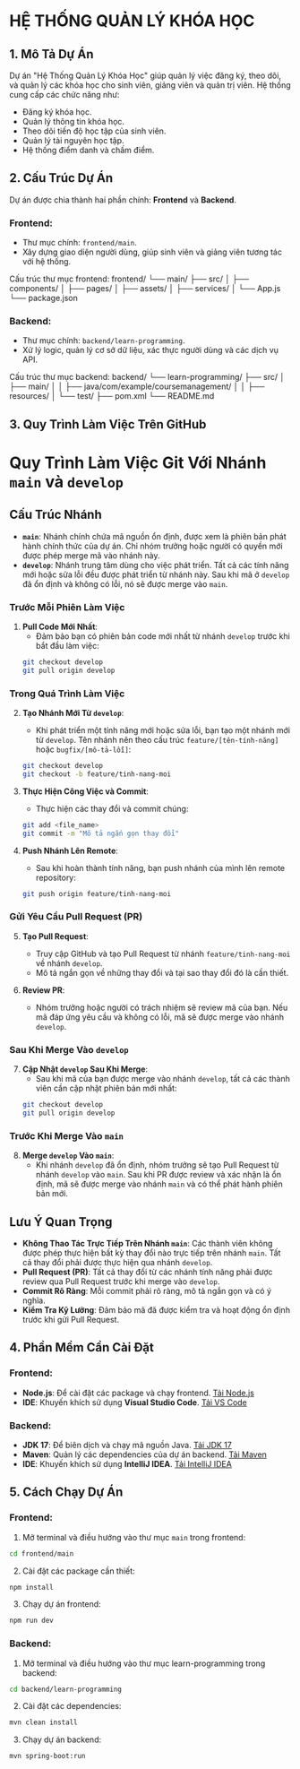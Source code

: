 # HỆ THỐNG QUẢN LÝ KHÓA HỌC

## 1. Mô Tả Dự Án

Dự án "Hệ Thống Quản Lý Khóa Học" giúp quản lý việc đăng ký, theo dõi, và quản lý các khóa học cho sinh viên, giảng viên và quản trị viên. Hệ thống cung cấp các chức năng như:

- Đăng ký khóa học.
- Quản lý thông tin khóa học.
- Theo dõi tiến độ học tập của sinh viên.
- Quản lý tài nguyên học tập.
- Hệ thống điểm danh và chấm điểm.

## 2. Cấu Trúc Dự Án

Dự án được chia thành hai phần chính: **Frontend** và **Backend**.

### **Frontend**:
- Thư mục chính: `frontend/main`.
- Xây dựng giao diện người dùng, giúp sinh viên và giảng viên tương tác với hệ thống.

Cấu trúc thư mục frontend:
frontend/ └── main/ ├── src/ │ ├── components/ │ ├── pages/ │ ├── assets/ │ ├── services/ │ └── App.js └── package.json

### **Backend**:
- Thư mục chính: `backend/learn-programming`.
- Xử lý logic, quản lý cơ sở dữ liệu, xác thực người dùng và các dịch vụ API.

Cấu trúc thư mục backend:
backend/ └── learn-programming/ ├── src/ │ ├── main/ │ │ ├── java/com/example/coursemanagement/ │ │ ├── resources/ │ └── test/ ├── pom.xml └── README.md

## 3. Quy Trình Làm Việc Trên GitHub

# Quy Trình Làm Việc Git Với Nhánh `main` và `develop`

## Cấu Trúc Nhánh

- **`main`**: Nhánh chính chứa mã nguồn ổn định, được xem là phiên bản phát hành chính thức của dự án. Chỉ nhóm trưởng hoặc người có quyền mới được phép merge mã vào nhánh này.
- **`develop`**: Nhánh trung tâm dùng cho việc phát triển. Tất cả các tính năng mới hoặc sửa lỗi đều được phát triển từ nhánh này. Sau khi mã ở `develop` đã ổn định và không có lỗi, nó sẽ được merge vào `main`.

### Trước Mỗi Phiên Làm Việc
1. **Pull Code Mới Nhất**:
    - Đảm bảo bạn có phiên bản code mới nhất từ nhánh `develop` trước khi bắt đầu làm việc:
    ```bash
    git checkout develop
    git pull origin develop
    ```

### Trong Quá Trình Làm Việc

2. **Tạo Nhánh Mới Từ `develop`**:
    - Khi phát triển một tính năng mới hoặc sửa lỗi, bạn tạo một nhánh mới từ `develop`. Tên nhánh nên theo cấu trúc `feature/[tên-tính-năng]` hoặc `bugfix/[mô-tả-lỗi]`:
    ```bash
    git checkout develop
    git checkout -b feature/tinh-nang-moi
    ```

3. **Thực Hiện Công Việc và Commit**:
    - Thực hiện các thay đổi và commit chúng:
    ```bash
    git add <file_name>
    git commit -m "Mô tả ngắn gọn thay đổi"
    ```

4. **Push Nhánh Lên Remote**:
    - Sau khi hoàn thành tính năng, bạn push nhánh của mình lên remote repository:
    ```bash
    git push origin feature/tinh-nang-moi
    ```

### Gửi Yêu Cầu Pull Request (PR)

5. **Tạo Pull Request**:
    - Truy cập GitHub và tạo Pull Request từ nhánh `feature/tinh-nang-moi` về nhánh `develop`.
    - Mô tả ngắn gọn về những thay đổi và tại sao thay đổi đó là cần thiết.

6. **Review PR**:
    - Nhóm trưởng hoặc người có trách nhiệm sẽ review mã của bạn. Nếu mã đáp ứng yêu cầu và không có lỗi, mã sẽ được merge vào nhánh `develop`.

### Sau Khi Merge Vào `develop`

7. **Cập Nhật `develop` Sau Khi Merge**:
    - Sau khi mã của bạn được merge vào nhánh `develop`, tất cả các thành viên cần cập nhật phiên bản mới nhất:
    ```bash
    git checkout develop
    git pull origin develop
    ```

### Trước Khi Merge Vào `main`

8. **Merge `develop` Vào `main`**:
    - Khi nhánh `develop` đã ổn định, nhóm trưởng sẽ tạo Pull Request từ nhánh `develop` vào `main`. Sau khi PR được review và xác nhận là ổn định, mã sẽ được merge vào nhánh `main` và có thể phát hành phiên bản mới.

## Lưu Ý Quan Trọng

- **Không Thao Tác Trực Tiếp Trên Nhánh `main`**: Các thành viên không được phép thực hiện bất kỳ thay đổi nào trực tiếp trên nhánh `main`. Tất cả thay đổi phải được thực hiện qua nhánh `develop`.
- **Pull Request (PR)**: Tất cả thay đổi từ các nhánh tính năng phải được review qua Pull Request trước khi merge vào `develop`.
- **Commit Rõ Ràng**: Mỗi commit phải rõ ràng, mô tả ngắn gọn và có ý nghĩa.
- **Kiểm Tra Kỹ Lưỡng**: Đảm bảo mã đã được kiểm tra và hoạt động ổn định trước khi gửi Pull Request.

## 4. Phần Mềm Cần Cài Đặt

### **Frontend**:
- **Node.js**: Để cài đặt các package và chạy frontend. [Tải Node.js](https://nodejs.org)
- **IDE**: Khuyến khích sử dụng **Visual Studio Code**. [Tải VS Code](https://code.visualstudio.com)

### **Backend**:
- **JDK 17**: Để biên dịch và chạy mã nguồn Java. [Tải JDK 17](https://www.oracle.com/java/technologies/javase-jdk17-downloads.html)
- **Maven**: Quản lý các dependencies của dự án backend. [Tải Maven](https://maven.apache.org)
- **IDE**: Khuyến khích sử dụng **IntelliJ IDEA**. [Tải IntelliJ IDEA](https://www.jetbrains.com/idea)

## 5. Cách Chạy Dự Án

### **Frontend**:
1. Mở terminal và điều hướng vào thư mục `main` trong frontend:
 ```bash
 cd frontend/main
 ```

2. Cài đặt các package cần thiết:
 ```bash
npm install
```

3. Chạy dự án frontend:
 ```bash
npm run dev
 ```

### **Backend**:
1. Mở terminal và điều hướng vào thư mục learn-programming trong backend:
 ```bash
cd backend/learn-programming
 ```
2. Cài đặt các dependencies:
 ```bash
mvn clean install
 ```
3. Chạy dự án backend:
 ```bash
mvn spring-boot:run
 ```